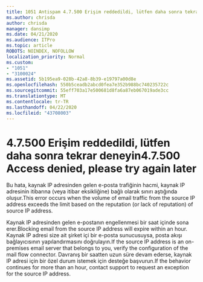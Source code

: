 ```yaml
---
title: 1051 Antispam 4.7.500 Erişim reddedildi, lütfen daha sonra tekrar deneyin
ms.author: chrisda
author: chrisda
manager: dansimp
ms.date: 04/21/2020
ms.audience: ITPro
ms.topic: article
ROBOTS: NOINDEX, NOFOLLOW
localization_priority: Normal
ms.custom:
- "1051"
- "3100024"
ms.assetid: 5b195ea9-028b-42a8-8b39-e19797a00d8e
ms.openlocfilehash: 550b5ceadb2abcd0fea7e352b988bc740235722c
ms.sourcegitcommit: 55eff703a17e500681d8fa6a87eb067019ade3cc
ms.translationtype: MT
ms.contentlocale: tr-TR
ms.lasthandoff: 04/22/2020
ms.locfileid: "43708003"
---
```

# <a name="47500-access-denied-please-try-again-later"></a><span data-ttu-id="f2944-102">4.7.500 Erişim reddedildi, lütfen daha sonra tekrar deneyin</span><span class="sxs-lookup"><span data-stu-id="f2944-102">4.7.500 Access denied, please try again later</span></span>

<span data-ttu-id="f2944-103">Bu hata, kaynak IP adresinden gelen e-posta trafiğinin hacmi, kaynak IP adresinin itibarına (veya itibar eksikliğine) bağlı olarak sınırı aştığında oluşur.</span><span class="sxs-lookup"><span data-stu-id="f2944-103">This error occurs when the volume of email traffic from the source IP address exceeds the limit based on the reputation (or lack of reputation) of source IP address.</span></span>

<span data-ttu-id="f2944-104">Kaynak IP adresinden gelen e-postanın engellenmesi bir saat içinde sona erer.</span><span class="sxs-lookup"><span data-stu-id="f2944-104">Blocking email from the source IP address will expire within an hour.</span></span> <span data-ttu-id="f2944-105">Kaynak IP adresi size ait şirket içi bir e-posta sunucusuysa, posta akışı bağlayıcısının yapılandırmasını doğrulayın.</span><span class="sxs-lookup"><span data-stu-id="f2944-105">If the source IP address is an on-premises email server that belongs to you, verify the configuration of the mail flow connector.</span></span> <span data-ttu-id="f2944-106">Davranış bir saatten uzun süre devam ederse, kaynak IP adresi için bir özel durum istemek için desteğe başvurun.</span><span class="sxs-lookup"><span data-stu-id="f2944-106">If the behavior continues for more than an hour, contact support to request an exception for the source IP address.</span></span>
